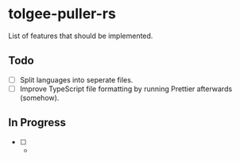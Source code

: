 # tolgee-puller-rs

List of features that should be implemented.

## Todo

- [ ] Split languages into seperate files.
- [ ] Improve TypeScript file formatting by running Prettier afterwards (somehow).

## In Progress

- [ ] -
